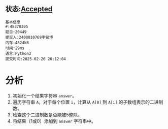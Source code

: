 ## 状态:[Accepted](http://xzmdsa.openjudge.cn/finalexamttest2/solution/48370305/)
    基本信息
    #:48370305
    题目:20449
    提交人:2400010769李铭博
    内存:4824kB
    时间:29ms
    语言:Python3
    提交时间:2025-02-26 20:12:04
# 分析

1. 初始化一个结果字符串 `answer`。
2. 遍历字符串 `A`，对于每个位置 `i`，计算从 `A[0]` 到 `A[i]` 的子数组表示的二进制数。
3. 检查这个二进制数是否能被5整除。
4. 将结果（1或0）添加到 `answer` 字符串中。